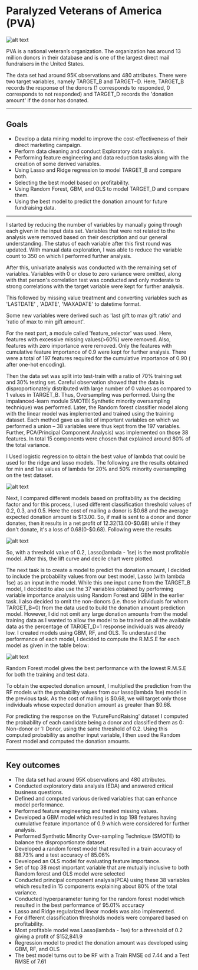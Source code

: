 # Paralyzed Veterans of America (PVA)

![alt text](https://img1.wsimg.com/isteam/stock/14483/:/cr=t:0%25,l:0%25,w:100%25,h:100%25/rs=w:1280)

PVA is a national veteran’s organization. The organization has around 13 million donors in their database and is one of the largest direct mail fundraisers in the United States.


The data set had around 95K observations and 480 attributes. There were two target variables, namely TARGET_B and TARGET−D. Here, TARGET_B records the response of the donors (1 corresponds to responded, 0 corresponds to not responded) and TARGET_D records the 'donation amount' if the donor has donated.

---

## Goals

* Develop a data mining model to improve the cost-effectiveness of their direct marketing campaign. 
* Perform data cleaning and conduct Exploratory data analysis.
* Performing feature engineering and data reduction tasks along with the creation of some derived variables.
* Using Lasso and Ridge regression to model TARGET_B and compare both.
* Selecting the best model based on profitability.
* Using Random Forest, GBM, and OLS to model TARGET_D and compare them.
* Using the best model to predict the donation amount for future fundraising data.

---

I started by reducing the number of variables by manually going through each given in the input data set. Variables that were not related to the analysis were removed based on their description and our general understanding. The status of each variable after this first round was updated. With manual data exploration, I was able to reduce the variable count to 350 on which I performed further analysis.

After this, univariate analysis was conducted with the remaining set of variables. Variables with 0 or close to zero variance were omitted, along with that person's correlation test was conducted and only moderate to strong correlations with the target variable were kept for further analysis.

This followed by missing value treatment and converting variables such as  'LASTDATE' , 'ADATE', 'MAXADATE' to datetime format.

Some new variables were derived such as 'last gift to max gift ratio' and 'ratio of max to min gift amount'.

For the next part, a module called 'feature_selector' was used. Here, features with excessive missing values(>60%) were removed. Also, features with zero importance were removed. Only the features with cumulative feature importance of 0.9 were kept for further analysis. There were a total of 197 features required for the cumulative importance of 0.90 ( after one-hot encoding). 

Then the data set was split into test-train with a ratio of 70% training set and 30% testing set. Careful observation showed that the data is disproportionately distributed with large number of 0 values as compared to 1 values in TARGET_B. Thus, Oversampling was performed. Using the impalanced-learn module SMOTE( Synthetic minority oversampling technique) was performed. Later, the Random forest classifier model along with the linear model was implemented and trained using the training dataset.  Each method gave us a list of important variables on which we performed a union – 38 variables were thus kept from the 197 variables. Further, PCA(Principal Component Analysis) was implemented on those 38 features. In total 15 components were chosen that explained around 80% of the total variance.

I Used logistic regression to obtain the best value of lambda that could be used for the ridge and lasso models. The following are the results obtained for min and 1se values of lambda for 20% and 50% minority oversampling on the test dataset.



![alt text]()

Next, I compared different models based on profitability as the deciding factor and for this process, I used different classification threshold values of 0.2, 0.3, and 0.5. Here the cost of mailing a donor is $0.68 and the average expected donation amount is $13.00. So, if mail is sent to a donor and donor donates, then it results in a net profit of $12.32 ($13.00-$0.68) while if they don't donate, it's a loss of $0.68 ($0-$0.68). Following were the results

![alt text](https://img1.wsimg.com/isteam/ip/6accb018-0248-4224-8307-a1bd01733c4f/Screenshot_143-0001.png/:/cr=t:0%25,l:0%25,w:100%25,h:100%25/rs=w:1280)


So, with a threshold value of 0.2, Lasso(lambda - 1se)  is the most profitable model. After this, the lift curve and decile chart were plotted. 

The next task is to create a model to predict the donation amount, I decided to include the probability values from our best model, Lasso (with lambda 1se) as an input in the model. While this one input came from the TARGET_B model, I decided to also use the 37 variables obtained by performing variable importance analysis using Random Forest and GBM in the earlier task. I also decided to omit the non-donors (i.e. those individuals for whom TARGET_B=0) from the data used to build the donation amount prediction model. However, I did not omit any large donation amounts from the model training data as I wanted to allow the model to be trained on all the available data as the percentage of TARGET_D=1 response individuals was already low. I created models using GBM, RF, and OLS. To understand the performance of each model, I decided to compute the R.M.S.E for each model as given in the table below:

![alt text](https://img1.wsimg.com/isteam/ip/6accb018-0248-4224-8307-a1bd01733c4f/Screenshot_143-0002.png/:/cr=t:0%25,l:0%25,w:100%25,h:100%25/rs=w:1280)


Random Forest model gives the best performance with the lowest R.M.S.E for both the training and test data.   

To obtain the expected donation amount, I multiplied the prediction from the RF models with the probability values from our lasso(lambda 1se) model in the previous task. As the cost of mailing is $0.68, we will target only those individuals whose expected donation amount as greater than $0.68. 

For predicting the response on the 'FutureFundRaising' dataset I computed the probability of each candidate being a donor and classified them as 0: Non-donor or 1: Donor, using the same threshold of 0.2. Using this computed probability as another input variable, I then used the Random Forest model and computed the donation amounts.

---
## Key outcomes

* The data set had around 95K observations and 480 attributes.
* Conducted exploratory data analysis (EDA) and answered critical business questions.
* Defined and computed various derived variables that can enhance model performance.
* Performed feature engineering and treated missing values.
* Developed a GBM model which resulted in top 198 features having cumulative feature importance of 0.9 which were considered for further analysis.
* Performed Synthetic Minority Over-sampling Technique (SMOTE) to balance the disproportionate dataset.
* Developed a random forest model that resulted in a train accuracy of 88.73% and a test accuracy of 85.06%
* Developed an OLS model for evaluating feature importance.
* Set of top 38 most important variable that are mutually inclusive to both Random forest and OLS model were selected
* Conducted principal component analysis(PCA) using these 38 variables which resulted in 15 components explaining about 80% of the total variance.
* Conducted hyperparameter tuning for the random forest model which resulted in the best performance of 95.01% accuracy
* Lasso and Ridge regularized linear models was also implemented.
* For different classification thresholds models were compared based on profitability.
* Most profitable model was Lasso(lambda - 1se) for a threshold of 0.2 giving a profit of $152,841.9
* Regression model to predict the donation amount was developed using GBM, RF, and OLS
* The best model turns out to be RF with a Train RMSE od 7.44 and a Test RMSE of 7.61 
